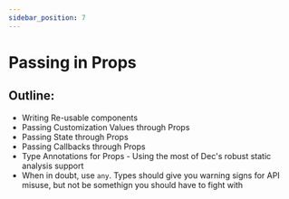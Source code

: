 ```yaml
---
sidebar_position: 7
---
```


# Passing in Props

## Outline:
- Writing Re-usable components
- Passing Customization Values through Props
- Passing State through Props
- Passing Callbacks through Props
- Type Annotations for Props - Using the most of Dec's robust static analysis
support
- When in doubt, use `any`. Types should give you warning signs for API misuse,
but not be somethign you should have to fight with